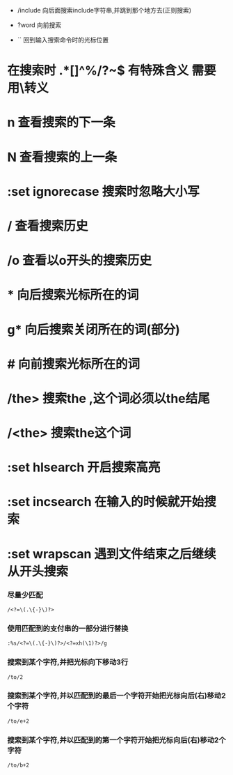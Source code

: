 * /include 向后面搜索include字符串,并跳到那个地方去(正则搜索)
* ?word 向前搜索

* `` 回到输入搜索命令时的光标位置
# 在搜索时 .*[]^%/\?~$ 有特殊含义 需要用\转义
# n 查看搜索的下一条
# N 查看搜索的上一条

# :set ignorecase 搜索时忽略大小写
# /<Up> 查看搜索历史
# /o<Up> 查看以o开头的搜索历史

# * 向后搜索光标所在的词
# g* 向后搜索关闭所在的词(部分)
# # 向前搜索光标所在的词

# /the\> 搜索the ,这个词必须以the结尾
# /\<the\> 搜索the这个词

# :set hlsearch 开启搜索高亮

# :set incsearch 在输入的时候就开始搜索
# :set wrapscan 遇到文件结束之后继续从开头搜索


### 尽量少匹配
```
/<?=\(.\{-}\)?>
```

### 使用匹配到的支付串的一部分进行替换
```
:%s/<?=\(.\{-}\)?>/<?=xh(\1)?>/g
```

### 搜索到某个字符,并把光标向下移动3行
```
/to/2
```

### 搜索到某个字符,并以匹配到的最后一个字符开始把光标向后(右)移动2个字符
```
/to/e+2
```

### 搜索到某个字符,并以匹配到的第一个字符开始把光标向后(右)移动2个字符
```
/to/b+2
```

